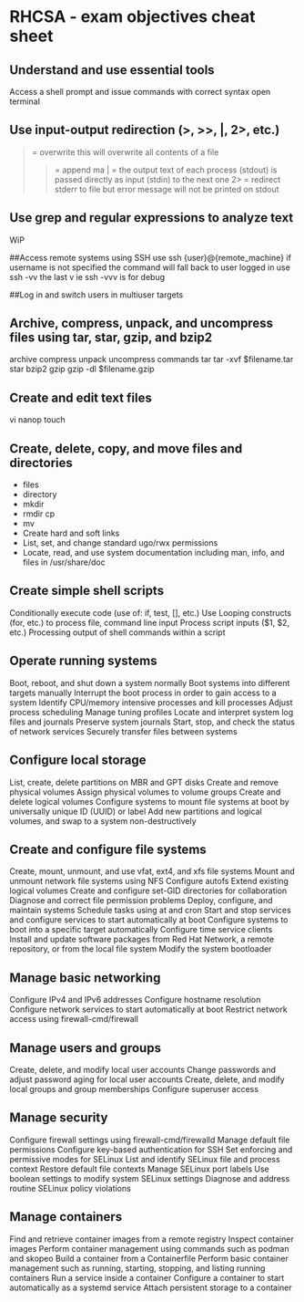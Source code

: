 
# RHCSA - exam objectives cheat sheet 


## Understand and use essential tools ## 
Access a shell prompt and issue commands with correct syntax
open terminal 


## Use input-output redirection (>, >>, |, 2>, etc.)
>  = overwrite 
this will overwrite all contents of a file 
>>  = append ma
| = the output text of each process (stdout) is passed directly as input (stdin) to the next one
2> = redirect stderr to file but error message will not be printed on stdout
>  

## Use grep and regular expressions to analyze text
WiP

##Access remote systems using SSH
use ssh {user}@{remote_machine}
if username is not specified the command will fall back to user logged in 
use ssh -vv the last v ie ssh -vvv is for debug

##Log in and switch users in multiuser targets


## Archive, compress, unpack, and uncompress files using tar, star, gzip, and bzip2
archive 
compress
unpack
uncompress
commands 
tar
tar -xvf $filename.tar
star
bzip2
gzip
gzip -dl $filename.gzip



## Create and edit text files
vi
nanop
touch  

## Create, delete, copy, and move files and directories
- files 
- directory
- mkdir
- rmdir
 cp
- mv
- Create hard and soft links
- List, set, and change standard ugo/rwx permissions
- Locate, read, and use system documentation including man, info, and files in /usr/share/doc

## Create simple shell scripts
Conditionally execute code (use of: if, test, [], etc.)
Use Looping constructs (for, etc.) to process file, command line input
Process script inputs ($1, $2, etc.)
Processing output of shell commands within a script

## Operate running systems
Boot, reboot, and shut down a system normally
Boot systems into different targets manually
Interrupt the boot process in order to gain access to a system
Identify CPU/memory intensive processes and kill processes
Adjust process scheduling
Manage tuning profiles
Locate and interpret system log files and journals
Preserve system journals
Start, stop, and check the status of network services
Securely transfer files between systems

## Configure local storage
List, create, delete partitions on MBR and GPT disks
Create and remove physical volumes
Assign physical volumes to volume groups
Create and delete logical volumes
Configure systems to mount file systems at boot by universally unique ID (UUID) or label
Add new partitions and logical volumes, and swap to a system non-destructively

## Create and configure file systems
Create, mount, unmount, and use vfat, ext4, and xfs file systems
Mount and unmount network file systems using NFS
Configure autofs
Extend existing logical volumes
Create and configure set-GID directories for collaboration
Diagnose and correct file permission problems
Deploy, configure, and maintain systems
Schedule tasks using at and cron
Start and stop services and configure services to start automatically at boot
Configure systems to boot into a specific target automatically
Configure time service clients
Install and update software packages from Red Hat Network, a remote repository, or from the local file system
Modify the system bootloader

## Manage basic networking
Configure IPv4 and IPv6 addresses
Configure hostname resolution
Configure network services to start automatically at boot
Restrict network access using firewall-cmd/firewall

## Manage users and groups
Create, delete, and modify local user accounts
Change passwords and adjust password aging for local user accounts
Create, delete, and modify local groups and group memberships
Configure superuser access

## Manage security
Configure firewall settings using firewall-cmd/firewalld
Manage default file permissions
Configure key-based authentication for SSH
Set enforcing and permissive modes for SELinux
List and identify SELinux file and process context
Restore default file contexts
Manage SELinux port labels
Use boolean settings to modify system SELinux settings
Diagnose and address routine SELinux policy violations

## Manage containers
Find and retrieve container images from a remote registry
Inspect container images
Perform container management using commands such as podman and skopeo
Build a container from a Containerfile
Perform basic container management such as running, starting, stopping, and listing running containers
Run a service inside a container
Configure a container to start automatically as a systemd service
Attach persistent storage to a container
